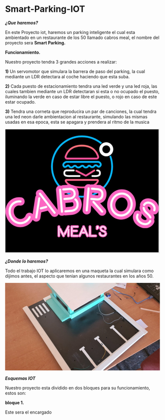 # Smart-Parking-IOT

***¿Que haremos?***

En este Proyecto iot, haremos un parking inteligente el cual esta ambientado en un restaurante de los 50 llamado cabros meal,
el nombre del proyecto sera **Smart Parking.**

**Funcionamiento.**

Nuestro proyecto tendra 3 grandes acciones a realizar:

**1)** Un servomotor que simulara la barrera de paso del parking, la cual mediante un LDR detectara al coche
haciendo que esta suba.

**2)** Cada puesto de estacionamiento tendra una led verde y una led roja, las cuales tambien mediante un LDR
detectaran si esta o no ocupado el puesto, iluminando la verde en caso de estar libre el puesto, o rojo en caso
de este estar ocupado.

**3)** Tendra una corneta que reproducira un par de canciones, la cual tendra una led neon darle ambientacion al restaurante,
simulando las mismas usadas en esa epoca, esta se apagara y prendera al ritmo de la musica

![](IMG's/cabros.jpg)

***¿Donde lo haremos?***

Todo el trabajo IOT lo aplicaremos en una maqueta la cual simulara como dijimos antes, el aspecto que tenian algunos
restaurantes en los años 50.

![](IMG's/maqueta.jpg)

***Esquemas IOT***

Nuestro proyecto esta dividido en dos bloques para su funcionamiento, estos son:

**bloque 1.**

Este sera el encargado

